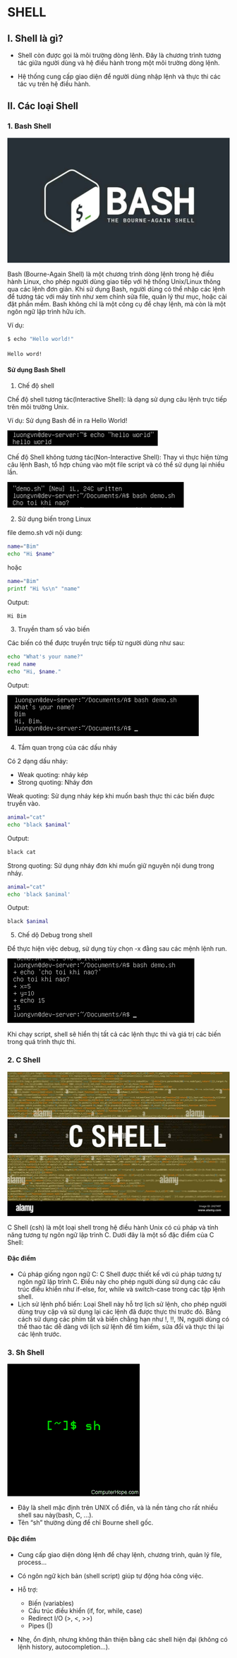 # SHELL
## I. Shell là gì?

- Shell còn được gọi là môi trường dòng lênh. Đây là chương trình tương tác giữa người dùng và hệ điều hành trong một môi trường dòng lệnh.

- Hệ thống cung cấp giao diện để người dùng nhập lệnh và thực thi các tác vụ trên hệ điều hành.

## II. Các loại Shell
### 1. Bash Shell

![alt text](../images/def_shell.png)

Bash (Bourne-Again Shell) là một chương trình dòng lệnh trong hệ điều hành Linux, cho phép người dùng giao tiếp với hệ thống Unix/Linux thông qua các lệnh đơn giản. Khi sử dụng Bash, người dùng có thể nhập các lệnh để tương tác với máy tính như xem chỉnh sửa file, quản lý thư mục, hoặc cài đặt phần mềm. Bash không chỉ là một công cụ để chạy lệnh, mà còn là một ngôn ngữ lập trình hữu ích.

Ví dụ:

```bash
$ echo "Hello world!"

Hello word!
```

#### Sử dụng Bash Shell

1) Chế độ shell

Chế độ shell tương tác(Interactive Shell): là dạng sử dụng câu lệnh trực tiếp trên môi trường Unix.

Ví dụ: Sử dụng Bash để in ra Hello World!

![alt text](../images/bash_shell_01.png)

Chế độ Shell không tương tác(Non-Interactive Shell): Thay vì thực hiện từng câu lệnh Bash, tổ hợp chúng vào một file script và có thể sử dụng lại nhiều lần.

![alt text](../images/bash_shell_02.png)

2) Sử dụng biến trong Linux

file demo.sh với nội dung: 

```bash
name="Bim"
echo "Hi $name"
```

hoặc 

```bash
name="Bim"
printf "Hi %s\n" "name"
```

Output:

```bash
Hi Bim
```

3) Truyền tham số vào biến

Các biến có thể được truyền trực tiếp từ người dùng như sau:

```bash
echo "What's your name?"
read name
echo "Hi, $name."
```

Output:

![alt text](../images/bash_shell_03.png)

4) Tầm quan trọng của các dấu nháy
  
Có 2 dạng dấu nháy:

- Weak quoting: nháy kép
- Strong quoting: Nháy đơn

Weak quoting: Sử dụng nháy kép khi muốn bash thực thi các biến được truyền vào.

```bash
animal="cat"
echo "black $animal"
```

Output:
```bash
black cat
```

Strong quoting: Sử dụng nháy đơn khi muốn giữ nguyên nội dung trong nháy.

```bash
animal="cat"
echo 'black $animal'
```
Output:
```bash
black $animal
```

5. Chế dộ Debug trong shell

Để thực hiện việc debug, sử dụng tùy chọn -x đằng sau các mệnh lệnh run.

![alt text](../images/bash_shell_04.png)

Khi chạy script, shell sẽ hiển thị tất cả các lệnh thực thi và giá trị các biến trong quá trình thực thi.

### 2. C Shell

![alt text](../images/C_shell_01.png)

C Shell (csh) là một loại shell trong hệ điều hành Unix có cú pháp và tính năng tương tự ngôn ngữ lập trình C. Dưới đây là một số đặc điểm của C Shell:

#### Đặc điểm

- Cú pháp giống ngon ngữ C: C Shell được thiết kế với cú pháp tương tự ngôn ngữ lập trình C. Điều này cho phép người dùng sử dụng các cấu trúc điều khiển như if-else, for, while và switch-case trong các tập lệnh shell. 
- Lịch sử lệnh phổ biến: Loại Shell này hỗ trợ lịch sử lệnh, cho phép người dùng truy cập và sử dụng lại các lệnh đã được thực thi trước đó. Bằng cách sử dụng các phím tắt và biến chằng hạn như !, !!, !N, người dùng có thể thao tác dễ dàng với lịch sử lệnh để tìm kiếm, sửa đổi và thực thi lại các lệnh trước.

### 3. Sh Shell

![alt text](../images/sh_shell_01.png)

- Đây là shell mặc định trên UNIX cổ điển, và là nền tảng cho rất nhiều shell sau này(bash, C, ...).
- Tên “sh” thường dùng để chỉ Bourne shell gốc.

#### Đặc điểm
- Cung cấp giao diện dòng lệnh để chạy lệnh, chương trình, quản lý file, process…

- Có ngôn ngữ kịch bản (shell script) giúp tự động hóa công việc.

- Hỗ trợ:
  - Biến (variables)
  - Cấu trúc điều khiển (if, for, while, case)
  - Redirect I/O (>, <, >>)
  - Pipes (|)

- Nhẹ, ổn định, nhưng không thân thiện bằng các shell hiện đại (không có lệnh history, autocompletion…).